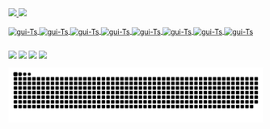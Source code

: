 
<div>
  <a href="https://github.com/gilhermesalles">
  <img height="170em" src="https://github-readme-stats.vercel.app/api?username=guilhermesalles&show_icons=true&theme=dracula&include_all_commits=true&count_private=true"/>
  <img height="170em" src="https://github-readme-stats.vercel.app/api/top-langs/?username=guilhermesalles&layout=compact&langs_count=7&theme=dracula"/>
</div>

<div style="display: inline_block"><br>
  <img align="center" alt="gui-Ts" height="30" width="40" src="https://cdn.jsdelivr.net/gh/devicons/devicon/icons/bootstrap/bootstrap-plain.svg" />
  <img align="center" alt="gui-Ts" height="30" width="40" src="https://cdn.jsdelivr.net/gh/devicons/devicon/icons/css3/css3-original.svg" />
  <img align="center" alt="gui-Ts" height="30" width="40" src="https://cdn.jsdelivr.net/gh/devicons/devicon/icons/html5/html5-original.svg" />
  <img align="center" alt="gui-Ts" height="30" width="40" src="https://cdn.jsdelivr.net/gh/devicons/devicon/icons/javascript/javascript-original.svg" />
  <img align="center" alt="gui-Ts" height="30" width="40" src="https://cdn.jsdelivr.net/gh/devicons/devicon/icons/mysql/mysql-plain.svg" />
  <img align="center" alt="gui-Ts" height="30" width="40" src="https://cdn.jsdelivr.net/gh/devicons/devicon/icons/php/php-plain.svg" />
  <img align="center" alt="gui-Ts" height="30" width="40" src="https://cdn.jsdelivr.net/gh/devicons/devicon/icons/java/java-original.svg" />
  <img align="center" alt="gui-Ts" height="30" width="40" src="https://cdn.jsdelivr.net/gh/devicons/devicon/icons/python/python-original.svg" />
  
</div>

  ##
 
<div> 
  <a href="https://instagram.com/yguilhermeb" target="_blank"><img src="https://img.shields.io/badge/-Instagram-%23E4405F?style=for-the-badge&logo=instagram&logoColor=white" target="_blank"></a>
  <a href="https://www.facebook.com/yguilhermeb/" target="_blank"><img src="https://img.shields.io/badge/Facebook-1877F2?style=for-the-badge&logo=facebook&logoColor=white" target="_blank"></a>
  <a href = "mailto:guibaltazarvs@gmail.com"><img src="https://img.shields.io/badge/-Gmail-%23333?style=for-the-badge&logo=gmail&logoColor=white" target="_blank"></a>
  <a href="https://www.linkedin.com/in/guilherme-baltazar-0028361a1" target="_blank"><img src="https://img.shields.io/badge/-LinkedIn-%230077B5?style=for-the-badge&logo=linkedin&logoColor=white" target="_blank"></a> 
 
 ![Snake animation](https://github.com/GuilhermeSalles/GuilhermeSalles/blob/output/github-contribution-grid-snake.svg)
 

